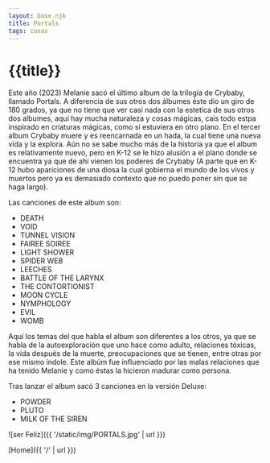 ```yaml
---
layout: base.njk
title: Portals
tags: cosas
---
```

# {{title}}
Este año (2023) Melanie sacó el último album de la trilogía de Crybaby, llamado Portals. A diferencia de sus otros dos álbumes éste dio un giro de 180 grados, ya que no tiene que ver casi nada con la estetica de sus otros dos albumes, aquí hay mucha naturaleza y cosas mágicas, cais todo estpa inspirado en criaturas mágicas, como si estuviera en otro plano. En el tercer album Crybaby muere y es reencarnada en un hada, la cual tiene una nueva vida y la explora. Aún no se sabe mucho más de la historia ya que el album es relativamente nuevo, pero en K-12 se le hizo alusión a el plano donde se encuentra ya que de ahí vienen los poderes de Crybaby (A parte que en K-12 hubo apariciones de una diosa la cual gobierna el mundo de los vivos y muertos pero ya es demasiado contexto que no puedo poner sin que se haga largo).

Las canciones de este album son:
- DEATH
- VOID
- TUNNEL VISION
- FAIREE SOIREE
- LIGHT SHOWER
- SPIDER WEB
- LEECHES
- BATTLE OF THE LARYNX
- THE CONTORTIONIST
- MOON CYCLE
- NYMPHOLOGY
- EVIL 
- WOMB

Aquí los temas del que habla el album son diferentes a los otros, ya que se habla de la autoexploración que uno hace como adulto, relaciones tóxicas, la vida después de la muerte, preocupaciones que se tienen, entre otras por ese mismo índole. Este albúm fue influenciado por las malas relaciones que ha tenido Melanie y como éstas la hicieron madurar como persona.

Tras lanzar el album sacó 3 canciones en la versión Deluxe:
- POWDER
- PLUTO
- MILK OF THE SIREN

![ser Feliz]({{ '/static/img/PORTALS.jpg' | url }})


[Home]({{ '/' | url }})
